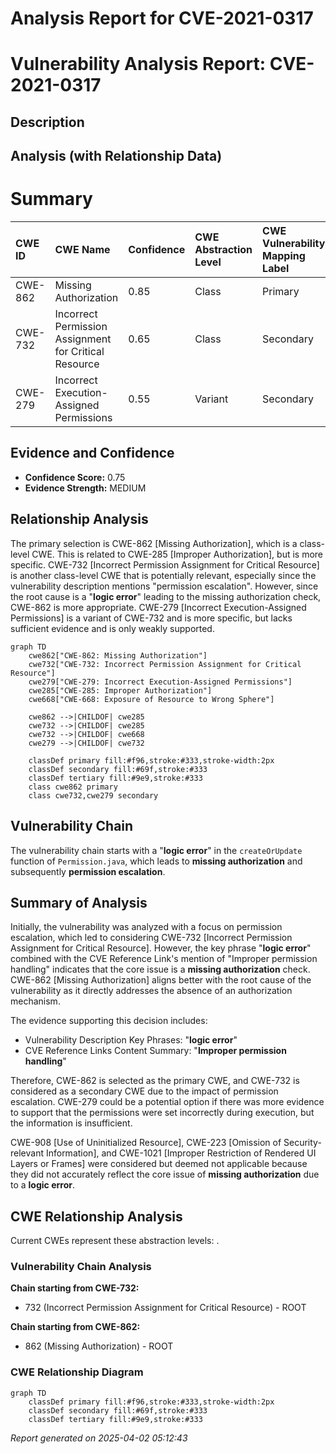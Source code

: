 # Analysis Report for CVE-2021-0317

# Vulnerability Analysis Report: CVE-2021-0317

## Description



## Analysis (with Relationship Data)

# Summary
| CWE ID  | CWE Name                                                                     | Confidence | CWE Abstraction Level | CWE Vulnerability Mapping Label | CWE-Vulnerability Mapping Notes |
| :-------- | :--------------------------------------------------------------------------- | :---------- | :---------------------- | :------------------------------ | :------------------------------ |
| CWE-862   | Missing Authorization                                                        | 0.85       | Class                  | Primary                          | Allowed-with-Review              |
| CWE-732   | Incorrect Permission Assignment for Critical Resource                      | 0.65       | Class                  | Secondary                         | Allowed-with-Review              |
| CWE-279   | Incorrect Execution-Assigned Permissions                                   | 0.55       | Variant                  | Secondary                         | Allowed              |

## Evidence and Confidence

*   **Confidence Score:** 0.75
*   **Evidence Strength:** MEDIUM

## Relationship Analysis
The primary selection is CWE-862 [Missing Authorization], which is a class-level CWE. This is related to CWE-285 [Improper Authorization], but is more specific. CWE-732 [Incorrect Permission Assignment for Critical Resource] is another class-level CWE that is potentially relevant, especially since the vulnerability description mentions "permission escalation". However, since the root cause is a "**logic error**" leading to the missing authorization check, CWE-862 is more appropriate. CWE-279 [Incorrect Execution-Assigned Permissions] is a variant of CWE-732 and is more specific, but lacks sufficient evidence and is only weakly supported.

```mermaid
graph TD
    cwe862["CWE-862: Missing Authorization"]
    cwe732["CWE-732: Incorrect Permission Assignment for Critical Resource"]
    cwe279["CWE-279: Incorrect Execution-Assigned Permissions"]
    cwe285["CWE-285: Improper Authorization"]
    cwe668["CWE-668: Exposure of Resource to Wrong Sphere"]
    
    cwe862 -->|CHILDOF| cwe285
    cwe732 -->|CHILDOF| cwe285
    cwe732 -->|CHILDOF| cwe668
    cwe279 -->|CHILDOF| cwe732
    
    classDef primary fill:#f96,stroke:#333,stroke-width:2px
    classDef secondary fill:#69f,stroke:#333
    classDef tertiary fill:#9e9,stroke:#333
    class cwe862 primary
    class cwe732,cwe279 secondary
```

## Vulnerability Chain
The vulnerability chain starts with a "**logic error**" in the `createOrUpdate` function of `Permission.java`, which leads to **missing authorization** and subsequently **permission escalation**.

## Summary of Analysis
Initially, the vulnerability was analyzed with a focus on permission escalation, which led to considering CWE-732 [Incorrect Permission Assignment for Critical Resource]. However, the key phrase "**logic error**" combined with the CVE Reference Link's mention of "Improper permission handling" indicates that the core issue is a **missing authorization** check. CWE-862 [Missing Authorization] aligns better with the root cause of the vulnerability as it directly addresses the absence of an authorization mechanism.

The evidence supporting this decision includes:
- Vulnerability Description Key Phrases: "**logic error**"
- CVE Reference Links Content Summary: "**Improper permission handling**"

Therefore, CWE-862 is selected as the primary CWE, and CWE-732 is considered as a secondary CWE due to the impact of permission escalation. CWE-279 could be a potential option if there was more evidence to support that the permissions were set incorrectly during execution, but the information is insufficient.

CWE-908 [Use of Uninitialized Resource], CWE-223 [Omission of Security-relevant Information], and CWE-1021 [Improper Restriction of Rendered UI Layers or Frames] were considered but deemed not applicable because they did not accurately reflect the core issue of **missing authorization** due to a **logic error**.


## CWE Relationship Analysis

Current CWEs represent these abstraction levels: .


### Vulnerability Chain Analysis

**Chain starting from CWE-732:**
- 732 (Incorrect Permission Assignment for Critical Resource) - ROOT


**Chain starting from CWE-862:**
- 862 (Missing Authorization) - ROOT



### CWE Relationship Diagram

```mermaid
graph TD
    classDef primary fill:#f96,stroke:#333,stroke-width:2px
    classDef secondary fill:#69f,stroke:#333
    classDef tertiary fill:#9e9,stroke:#333
```



*Report generated on 2025-04-02 05:12:43*

